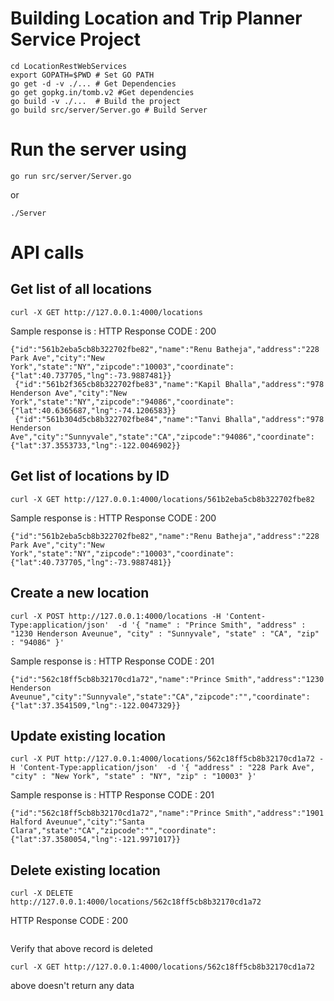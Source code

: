 # Building Location and Trip Planner Service Project

```
cd LocationRestWebServices
export GOPATH=$PWD # Set GO PATH
go get -d -v ./... # Get Dependencies
go get gopkg.in/tomb.v2 #Get dependencies
go build -v ./...  # Build the project
go build src/server/Server.go # Build Server 
```

# Run the server using
```
go run src/server/Server.go
```
or 
```
./Server 
```

# API calls
## Get list of all locations

```
curl -X GET http://127.0.0.1:4000/locations
```

Sample response is : 
HTTP Response CODE : 200 
```
{"id":"561b2eba5cb8b322702fbe82","name":"Renu Batheja","address":"228 Park Ave","city":"New York","state":"NY","zipcode":"10003","coordinate":{"lat":40.737705,"lng":-73.9887481}}
 {"id":"561b2f365cb8b322702fbe83","name":"Kapil Bhalla","address":"978 Henderson Ave","city":"New York","state":"NY","zipcode":"94086","coordinate":{"lat":40.6365687,"lng":-74.1206583}}
 {"id":"561b304d5cb8b322702fbe84","name":"Tanvi Bhalla","address":"978 Henderson Ave","city":"Sunnyvale","state":"CA","zipcode":"94086","coordinate":{"lat":37.3553733,"lng":-122.0046902}}
```

## Get list of locations by ID

```
curl -X GET http://127.0.0.1:4000/locations/561b2eba5cb8b322702fbe82
```

Sample response is : 
HTTP Response CODE : 200 
```
{"id":"561b2eba5cb8b322702fbe82","name":"Renu Batheja","address":"228 Park Ave","city":"New York","state":"NY","zipcode":"10003","coordinate":{"lat":40.737705,"lng":-73.9887481}}
```

## Create a new location 

```
curl -X POST http://127.0.0.1:4000/locations -H 'Content-Type:application/json'  -d '{ "name" : "Prince Smith", "address" : "1230 Henderson Aveunue", "city" : "Sunnyvale", "state" : "CA", "zip" : "94086" }'
```

Sample response is : 
HTTP Response CODE : 201
```
{"id":"562c18ff5cb8b32170cd1a72","name":"Prince Smith","address":"1230 Henderson Aveunue","city":"Sunnyvale","state":"CA","zipcode":"","coordinate":{"lat":37.3541509,"lng":-122.0047329}}
``` 


## Update existing location

```
curl -X PUT http://127.0.0.1:4000/locations/562c18ff5cb8b32170cd1a72 -H 'Content-Type:application/json'  -d '{ "address" : "228 Park Ave", "city" : "New York", "state" : "NY", "zip" : "10003" }'
```

Sample response is : 
HTTP Response CODE : 201 
```
{"id":"562c18ff5cb8b32170cd1a72","name":"Prince Smith","address":"1901 Halford Aveunue","city":"Santa Clara","state":"CA","zipcode":"","coordinate":{"lat":37.3580054,"lng":-121.9971017}}
```

## Delete existing location
```
curl -X DELETE http://127.0.0.1:4000/locations/562c18ff5cb8b32170cd1a72
```
HTTP Response CODE : 200 
```
```

Verify that above record is deleted

```
curl -X GET http://127.0.0.1:4000/locations/562c18ff5cb8b32170cd1a72
```

above doesn't return any data
